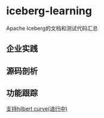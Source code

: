 # iceberg-learning
Apache Iceberg的文档和测试代码汇总
## 企业实践

## 源码剖析

## 功能跟踪
[支持hilbert curve(进行中)](https://github.com/apache/iceberg/pull/5824)

